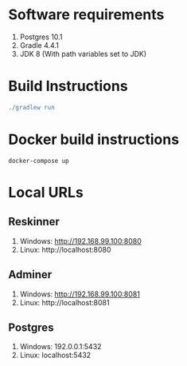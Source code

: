 # Software requirements
1) Postgres 10.1
2) Gradle 4.4.1
3) JDK 8 (With path variables set to JDK)

# Build Instructions
```groovy
./gradlew run
```

# Docker build instructions
```
docker-compose up
```

# Local URLs

## Reskinner
1. Windows: http://192.168.99.100:8080
2. Linux: http://localhost:8080

## Adminer
1) Windows: http://192.168.99.100:8081
2) Linux: http://localhost:8081

## Postgres
1) Windows: 192.0.0.1:5432
2) Linux: localhost:5432